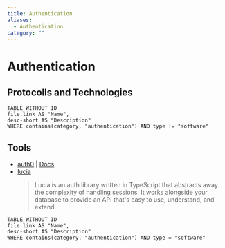 ```yaml
---
title: Authentication
aliases:
  - Authentication
category: ""
---
```

# Authentication

## Protocolls and Technologies

```dataview
TABLE WITHOUT ID
file.link AS "Name",
desc-short AS "Description"
WHERE contains(category, "authentication") AND type != "software"
```

## Tools

- [auth0] | [Docs](https://auth0.com/docs)
- [lucia]
  > Lucia is an auth library written in TypeScript that abstracts away the complexity of handling sessions. It works alongside your database to provide an API that's easy to use, understand, and extend.

```dataview
TABLE WITHOUT ID
file.link AS "Name",
desc-short AS "Description"
WHERE contains(category, "authentication") AND type = "software"
```

[auth0]: <https://auth0.com/>
[lucia]: <https://github.com/lucia-auth/lucia>